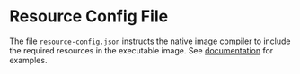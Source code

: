 # Resource Config File
The file `resource-config.json` instructs the native image compiler to include the required
resources in the executable image. See
[documentation](https://www.graalvm.org/22.0/reference-manual/native-image/Resources/) for examples.
